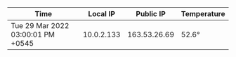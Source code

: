 | Time     | Local IP | Public IP | Temperature |
| ----------- | ----------- | ----------- | ----------- |
| Tue 29 Mar 2022 03:00:01 PM +0545      | 10.0.2.133     | 163.53.26.69  | 52.6° |
